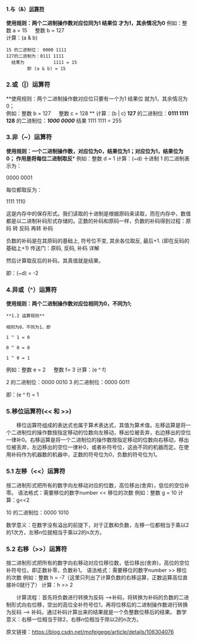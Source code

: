 
#### 1.与（&）[运算符](https://so.csdn.net/so/search?q=%E8%BF%90%E7%AE%97%E7%AC%A6&spm=1001.2101.3001.7020)

**使用规则：两个二进制操作数对应位同为1 结果位 才为1，其余情况为0**
例如：整数 a = 15   整数 b = 127  
计算：(a & b)
~~~
15 的二进制位： 0000 1111 
127的二进制为：0111 1111
  结果为           1111 = 15
		即 (a & b) = 15
~~~
		
### 2.或（|）运算符

**使用规则：两个二进制操作数对应位只要有一个为1 结果位 就为1，其余情况为0；  
例如：整数 b = 127   整数 c = 128 **
计算：(b | c)
**127** 的二进制位：**0111 1111**
**128** 的二进制位：***1000 0000***
结果 1111 1111 = 255

### 3.非（~）运算符
**使用规则：一个二进制操作数，对应位为0，结果位为1；对应位为1，结果位为0；
作用是将每位二进制取反***
例如：整数 d = 1
计算：(~d)
十进制 1 的二进制表示为：

0000 0001

每位都取反为：

1111 1110

这是内存中的保存形式。我们读取的十进制是根据原码来读取，而在内存中，数值都是以二进制补码形式存储的。正数的补码和原码一样，负数的补码得到过程：原码 转 反码 再转 补码

负数的补码是在其原码的基础上, 符号位不变, 其余各位取反, 最后+1. (即在反码的基础上+1)
传送门：原码, 反码, 补码 详解

然后计算取反后的补码，其真值就是结果。

即：(~d) = -2

### 4.异或（^）运算符
**使用规则：两个二进制操作数对应位相同为0，不同为1;**
~~~
**1.2 运算规则**

相同为0，不同为1，即

1 ^ 1 = 0

0 ^ 0 = 0

1 ^ 0 = 1
~~~
例如：整数 e = 2   整数 f= 3
计算：(e ^ f)

2 的二进制位：0000 0010
3 的二进制位：0000 0011

即：(e ^ f) = 1

### 5.移位运算符(<< 和 >>)
  移位运算符组成的表达式也属于算术表达式，其值为算术值。左移运算是将一个二进制位的操作数按指定移动的位数向左移动，移出位被丢弃，右边移出的空位一律补0。右移运算是将一个二进制位的操作数按指定移动的位数向右移动，移出位被丢弃，左边移出的空位一律补0，或者补符号位，这由不同的机器而定。在使用补码作为机器数的机器中，正数的符号位为0，负数的符号位为1。

### 5.1 左移（<<）运算符
按二进制形式把所有的数字向左移动对应的位数，高位移出(舍弃)，低位的空位补零。
语法格式：需要移位的数字number << 移位的次数
例如：整数 g = 10
计算：g<<2

10 的二进制位：0000 1010


数学意义：在数字没有溢出的前提下，对于正数和负数，左移一位都相当于乘以2的1次方，左移n位就相当于乘以2的n次方。

### 5.2 右移（>>）运算符
按二进制形式把所有的数字向右移动对应位移位数，低位移出(舍弃)，高位的空位补符号位，即正数补零，负数补1。
语法格式：需要移位的数字number >> 移位的次数
例如：整数 h = -7（这里只列出了计算负数的右移运算，正数运算高位直接补0就行了）
计算：h >> 2

  计算流程：首先将负数进行转换为反码 ——>补码，将转换为补码的负数的二进制形式向右位移，空出的高位全补符号位1，再将位移后的二进制操作数进行转换为反码 ——> 补码，通过补码计算出来的结果就是一个负整数位移后的结果。
数学意义：右移一位相当于除2，右移n位相当于除以2的n次方。

原文链接：https://blog.csdn.net/mofeigege/article/details/106304076